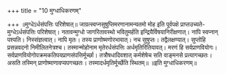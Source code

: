+++
title = "10 मुग्धाधिकरणम्"

+++
॥मुग्धेऽर्धसंपत्तिः परिशेषात्॥ जाग्रत्स्वप्नसुषुप्तिमरणानामन्यतमो मोह इति पूर्वपक्षे प्राप्तउच्यते- मुग्धेऽर्धसंपत्तिः परिशेषात्। नतावन्मुग्धो जागरितावस्थो भवितुमर्हति इन्द्रियैर्विषयानिरीक्षणात्। नापि स्वप्नान् पश्यति। निस्संज्ञत्वात्। नापि मृतः। तस्य प्राणोष्मणोरभावात्। नच सुषुप्तः। तद्वैलक्षण्यात्। सुप्तोहि प्रसन्नवदनो निमीलितनेत्रश्च। तस्मान्मोहोनाम मृतेरर्धसंपत्तिः अर्धमृतिरितियावत्। मरणं हि सर्वप्राणवियोगः। सर्वप्राणवियोगोपक्रमकतिपयप्राणसंपत्तिर्मूर्च्छा। तत्रौषधादिवशात् कर्मशेषेच सति वाङ्मनसे प्रत्यागच्छतः। असति तस्मिन् प्राणोष्माणावप्यपगच्छतः। तस्मादर्धमृतिर्मूर्च्छेति स्थितम्॥ ॥इति मुग्धाधिकरणम्॥